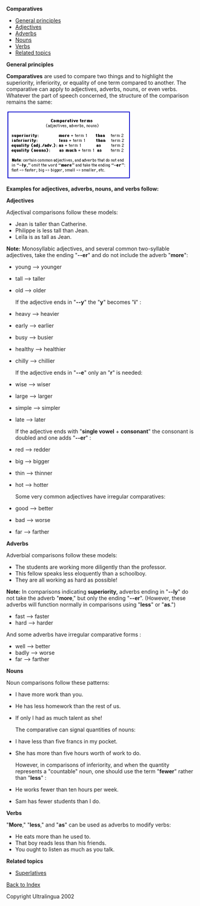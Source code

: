 **Comparatives**

- [General principles](https://cns.ef-cdn.com/EtownResources/Grammar/36.html#generalite)
- [Adjectives](https://cns.ef-cdn.com/EtownResources/Grammar/36.html#adjectif)
- [Adverbs](https://cns.ef-cdn.com/EtownResources/Grammar/36.html#adverbe)
- [Nouns](https://cns.ef-cdn.com/EtownResources/Grammar/36.html#nom)
- [Verbs](https://cns.ef-cdn.com/EtownResources/Grammar/36.html#verbe)
- [Related topics](https://cns.ef-cdn.com/EtownResources/Grammar/36.html#related)

 

**General principles**

**Comparatives** are used to compare two things and to highlight the superiority, inferiority, or equality of one term compared to another. The comparative can apply to adjectives, adverbs, nouns, or even verbs. Whatever the part of speech concerned, the structure of the comparison remains the same:

![img](assets/compare.gif)

**Examples for adjectives, adverbs, nouns, and verbs follow:**

 

**Adjectives**

Adjectival comparisons follow these models:

- Jean is taller than Catherine.
- Philippe is less tall than Jean.
- Leïla is as tall as Jean.

**Note:** Monosyllabic adjectives, and several common two-syllable adjectives, take the ending "**--er**" and do not include the adverb "**more**":

- young --> younger

- tall --> taller

- old --> older 

  If the adjective ends in "**--y**" the "**y**" becomes "**i**" :

- heavy --> heavier

- early --> earlier

- busy --> busier

- healthy --> healthier

- chilly --> chillier 

  If the adjective ends in "**--e**" only an "**r**" is needed:

- wise --> wiser

- large --> larger

- simple --> simpler

- late --> later 

  If the adjective ends with "**single vowel** + **consonant**" the consonant is doubled and one adds "**--er**" :

- red --> redder

- big --> bigger

- thin --> thinner

- hot --> hotter 

  Some very common adjectives have irregular comparatives:

- good --> better

- bad --> worse

- far --> farther

 

**Adverbs**

Adverbial comparisons follow these models:

- The students are working more diligently than the professor.
- This fellow speaks less eloquently than a schoolboy.
- They are all working as hard as possible!

**Note:** In comparisons indicating **superiority,** adverbs ending in "**--ly**" do not take the adverb "**more**," but only the ending "**--er**". (However, these adverbs will function normally in comparisons using "**less**" or "**as**.")

- fast --> faster
- hard --> harder

And some adverbs have irregular comparative forms :

- well --> better
- badly --> worse
- far --> farther

 

**Nouns** 

Noun comparisons follow these patterns:

- I have more work than you.

- He has less homework than the rest of us.

- If only I had as much talent as she! 

  The comparative can signal quantities of nouns:

- I have less than five francs in my pocket.

- She has more than five hours worth of work to do. 

  However, in comparisons of inferiority, and when the quantity represents a "countable" noun, one should use the term "**fewer**" rather than "**less**" :

- He works fewer than ten hours per week.

- Sam has fewer students than I do.

 

**Verbs**

"**More**," "**less**," and "**as**" can be used as adverbs to modify verbs:

- He eats more than he used to.
- That boy reads less than his friends.
- You ought to listen as much as you talk.

 

**Related topics**

- [Superlatives](https://cns.ef-cdn.com/EtownResources/Grammar/37.html)

[Back to Index](https://cns.ef-cdn.com/EtownResources/Grammar/EIndex.html)

Copyright Ultralingua 2002